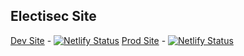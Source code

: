 ## Electisec Site

[Dev Site](https://dev-electisec.netlify.app/) - [![Netlify Status](https://api.netlify.com/api/v1/badges/ca733ecd-a89a-4a29-ad08-5f43be57d62d/deploy-status)](https://app.netlify.com/sites/dev-electisec/deploys)
[Prod Site](https://electisec.tech) - [![Netlify Status](https://api.netlify.com/api/v1/badges/5a87b53f-df11-46fc-8674-40f7817d1e32/deploy-status)](https://app.netlify.com/sites/electisec-website/deploys)
